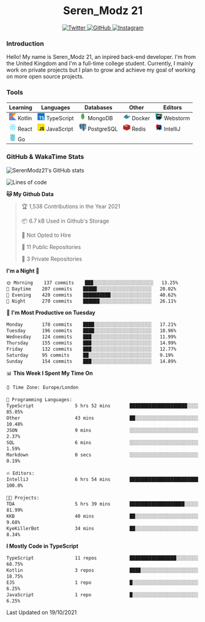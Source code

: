 <div align="center">
  <h1>Seren_Modz 21</h1>
  <a href="https://twitter.com/SerenModz21">
    <img alt="Twitter" src="https://img.shields.io/badge/twitter%20-%231DA1F2.svg?&style=for-the-badge&logo=Twitter&logoColor=white">
  </a>
  <a href="https://github.com/SerenModz21">
    <img alt="GitHub" src="https://img.shields.io/badge/github%20-%23121011.svg?&style=for-the-badge&logo=github&logoColor=white">
  </a>
  <a href="https://www.instagram.com/serenmodz21">
    <img alt="Instagram" src="https://img.shields.io/badge/instagram%20-%23E4405F.svg?&style=for-the-badge&logo=Instagram&logoColor=white">
  </a>
</div>

### Introduction

Hello! My name is Seren_Modz 21, an inpired back-end developer. I'm from the United Kingdom and I'm a full-time college student. Currently, I mainly work on private projects but I plan to grow and achieve my goal of working on more open source projects. 

### Tools

 **Learning**                                        | **Languages**                                               | **Databases**                                               | **Other**                                           | **Editors**                                                  
-----------------------------------------------------|-------------------------------------------------------------|-------------------------------------------------------------|-----------------------------------------------------|--------------------------------------------------------------
 <img width="19px" src="./assets/kotlin.svg"> Kotlin | <img width="19px" src="./assets/typescript.svg"> TypeScript | <img width="19px" src="./assets/mongodb.svg"> MongoDB       | <img width="19px" src="./assets/docker.svg"> Docker | <img width="19px" src="./assets/webstorm.svg"> Webstorm      
 <img width="19px" src="./assets/react.svg"> React   | <img width="19px" src="./assets/javascript.svg"> JavaScript | <img width="19px" src="./assets/postgresql.svg"> PostgreSQL | <img width="19px" src="./assets/redis.svg"> Redis   | <img width="19px" src="./assets/intellij-idea.svg"> IntelliJ
 <img width="19px" src="./assets/go.svg"> Go         |                                                             |                                                             |                                                     |                                                                                                               

### GitHub & WakaTime Stats

![SerenModz21's GitHub stats](https://github-readme-stats.vercel.app/api?username=SerenModz21&show_icons=true&theme=dark)

<!--START_SECTION:waka-->
![Lines of code](https://img.shields.io/badge/From%20Hello%20World%20I%27ve%20Written-38871%20lines%20of%20code-blue)

**🐱 My Github Data** 

> 🏆 1,538 Contributions in the Year 2021
 > 
> 📦 6.7 kB Used in Github's Storage 
 > 
> 🚫 Not Opted to Hire
 > 
> 📜 11 Public Repositories 
 > 
> 🔑 3 Private Repositories  
 > 
**I'm a Night 🦉** 

```text
🌞 Morning    137 commits    ███░░░░░░░░░░░░░░░░░░░░░░   13.25% 
🌆 Daytime    207 commits    █████░░░░░░░░░░░░░░░░░░░░   20.02% 
🌃 Evening    420 commits    ██████████░░░░░░░░░░░░░░░   40.62% 
🌙 Night      270 commits    ██████░░░░░░░░░░░░░░░░░░░   26.11%

```
📅 **I'm Most Productive on Tuesday** 

```text
Monday       178 commits    ████░░░░░░░░░░░░░░░░░░░░░   17.21% 
Tuesday      196 commits    ████░░░░░░░░░░░░░░░░░░░░░   18.96% 
Wednesday    124 commits    ███░░░░░░░░░░░░░░░░░░░░░░   11.99% 
Thursday     155 commits    ███░░░░░░░░░░░░░░░░░░░░░░   14.99% 
Friday       132 commits    ███░░░░░░░░░░░░░░░░░░░░░░   12.77% 
Saturday     95 commits     ██░░░░░░░░░░░░░░░░░░░░░░░   9.19% 
Sunday       154 commits    ███░░░░░░░░░░░░░░░░░░░░░░   14.89%

```


📊 **This Week I Spent My Time On** 

```text
⌚︎ Time Zone: Europe/London

💬 Programming Languages: 
TypeScript               5 hrs 52 mins       █████████████████████░░░░   85.05% 
Other                    43 mins             ██░░░░░░░░░░░░░░░░░░░░░░░   10.48% 
JSON                     9 mins              ░░░░░░░░░░░░░░░░░░░░░░░░░   2.37% 
SQL                      6 mins              ░░░░░░░░░░░░░░░░░░░░░░░░░   1.59% 
Markdown                 0 secs              ░░░░░░░░░░░░░░░░░░░░░░░░░   0.19%

🔥 Editors: 
IntelliJ                 6 hrs 54 mins       █████████████████████████   100.0%

🐱‍💻 Projects: 
TDA                      5 hrs 39 mins       ████████████████████░░░░░   81.99% 
KKB                      40 mins             ██░░░░░░░░░░░░░░░░░░░░░░░   9.68% 
KyeKillerBot             34 mins             ██░░░░░░░░░░░░░░░░░░░░░░░   8.34%

```

**I Mostly Code in TypeScript** 

```text
TypeScript               11 repos            █████████████████░░░░░░░░   68.75% 
Kotlin                   3 repos             ████░░░░░░░░░░░░░░░░░░░░░   18.75% 
EJS                      1 repo              █░░░░░░░░░░░░░░░░░░░░░░░░   6.25% 
JavaScript               1 repo              █░░░░░░░░░░░░░░░░░░░░░░░░   6.25%

```



 Last Updated on 19/10/2021
<!--END_SECTION:waka-->
